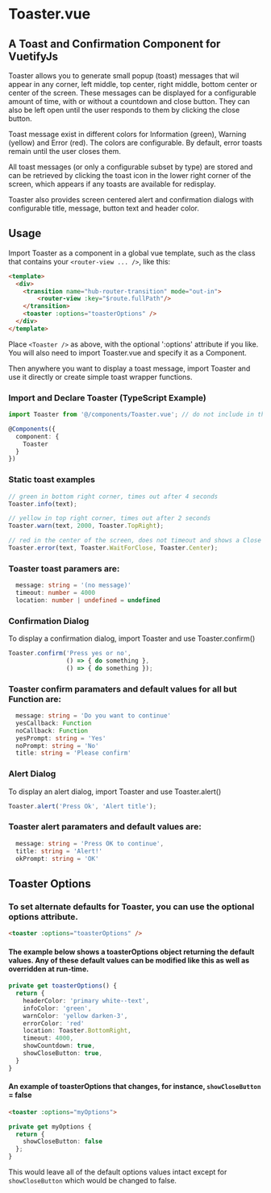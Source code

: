 # Toaster.vue
## A Toast and Confirmation Component for VuetifyJs

Toaster allows you to generate small popup (toast) messages that wil
appear in any corner, left middle, top center, right middle, bottom center or center of the screen. These messages can be displayed for a configurable amount of time, with or without a countdown and close button. They can also be left open until the user responds to them by clicking the close button.

Toast message exist in different colors for Information (green), Warning (yellow) and Error (red). The colors are configurable. By default, error toasts remain until the user closes them.

All toast messages (or only a configurable subset by type) are stored and can be retrieved by clicking the toast icon in the lower right corner of the screen, which appears if any toasts are available for redisplay.

Toaster also provides screen centered alert and confirmation dialogs with configurable title, message, button text and header color.

## Usage

Import Toaster as a component in a global vue template, such as the class that contains your ```<router-view ... />```, like this:

```html
<template>
  <div>
    <transition name="hub-router-transition" mode="out-in">
        <router-view :key="$route.fullPath"/>
    </transition>
    <toaster :options="toasterOptions" />
  </div>
</template>
```

Place ``` <Toaster /> ``` as above, with the optional ':options' attribute if you like. You will also need to import Toaster.vue and specify it as a Component.

Then anywhere you want to display a toast message, import Toaster and use it directly or create simple toast wrapper functions.

### Import and Declare Toaster (TypeScript Example)

```ts
import Toaster from '@/components/Toaster.vue'; // do not include in the template or add as a component!

@Components({
  component: {
    Toaster
  }
})
```

### Static toast examples

```ts
// green in bottom right corner, times out after 4 seconds
Toaster.info(text);

// yellow in top right corner, times out after 2 seconds
Toaster.warn(text, 2000, Toaster.TopRight);

// red in the center of the screen, does not timeout and shows a Close button
Toaster.error(text, Toaster.WaitForClose, Toaster.Center);
```

### Toaster toast paramers are:

```ts
  message: string = '(no message)'
  timeout: number = 4000
  location: number | undefined = undefined
  ```

### Confirmation Dialog

To display a confirmation dialog, import Toaster and use Toaster.confirm()

```ts
Toaster.confirm('Press yes or no',
                () => { do something },
                () => { do something });
```

### Toaster confirm paramaters and default values for all but Function are:
```ts
  message: string = 'Do you want to continue'
  yesCallback: Function
  noCallback: Function
  yesPrompt: string = 'Yes'
  noPrompt: string = 'No'
  title: string = 'Please confirm'
```

### Alert Dialog

To display an alert dialog, import Toaster and use Toaster.alert()

```ts
Toaster.alert('Press Ok', 'Alert title');
```

### Toaster alert paramaters and default values are:

```ts
  message: string = 'Press OK to continue',
  title: string = 'Alert!'
  okPrompt: string = 'OK'
  ```

## Toaster Options

### To set alternate defaults for Toaster, you can use the optional options attribute.

```html
<toaster :options="toasterOptions" />
```

#### The example below shows a toasterOptions object returning the **default values**. Any of these default values can be modified like this as well as overridden at run-time.

```ts
private get toasterOptions() {
  return {
    headerColor: 'primary white--text',
    infoColor: 'green',
    warnColor: 'yellow darken-3',
    errorColor: 'red'
    location: Toaster.BottomRight,
    timeout: 4000,
    showCountdown: true,
    showCloseButton: true,
  }
}
```

#### An example of toasterOptions that changes, for instance, ```showCloseButton``` = false

```html
<toaster :options="myOptions">
```
```ts
private get myOptions {
  return {
    showCloseButton: false
  };
}
```

This would leave all of the default options values intact except for ```showCloseButton``` which would be changed to false.